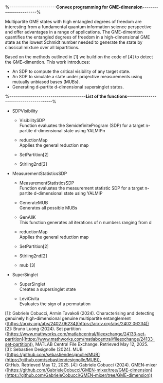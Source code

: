 %------------------------**Convex programming for GME-dimension**\------------------------%

Multipartite GME states with high entangled degrees of freedom are interesting from a fundamental quantum information science perspective and offer advantages in a range of applications. The GME-dimention quantifies the entangled degrees of freedom in a high-dimensional GME state as the lowest Schmidt number needed to generate the state by classical mixture over all bipartitions.

Based on the methods outlined in \[1\] we build on the code of \[4\] to detect the GME-dimention. This work introduces:

* An SDP to compute the critical visibility of any target state.  
* An SDP to simulate a state under projective measurements using mutually unbiased bases (MUBs).  
* Generating d-partite d-dimensional supersinglet states.

%\--------------------------------------\-**List of the functions**\---------------------------------------%

* SDPVisibility  
  * VisibilitySDP  
    Function evaluates the SemidefiniteProgram (SDP) for a target n-partite d-dimensional state using YALMIPn

  * reductionMap  
    Applies the general reduction map

  * SetPartition\[2\]

  * Stirling2nd\[2\]

* MeasurementStatisticsSDP  
  * MeasurementStatisticsSDP  
    Function evaluates the measurement statistic SDP for a target n-partite d-dimensional state using YALMIP

  * GenerateMUB  
    Generates all possible MUBs

  * GenAllK  
    This function generates all iterations of n numbers ranging from d

  * reductionMap  
    Applies the general reduction map

  * SetPartition\[2\]

  * Stirling2nd\[2\]

  * mub \[3\]

* SuperSinglet  
  * SuperSinglet  
    Creates a supersinglet state

  * LeviCivita  
    Evaluates the sign of a permutation

\[1\]: Gabriele Cobucci, Armin Tavakoli (2024). Characterising and detecting genuinely high-dimensional genuine multipartite entanglement ([https://arxiv.org/abs/2402.06234](https://arxiv.org/abs/2402.06234))  
\[2\]: Bruno Luong (2024). Set partition ([https://www.mathworks.com/matlabcentral/fileexchange/24133-set-partition](https://www.mathworks.com/matlabcentral/fileexchange/24133-set-partition)), MATLAB Central File Exchange. Retrieved May 12, 2025\.  
\[3\]: Sebastien Designolle (2024). MUB  
([https://github.com/sebastiendesignolle/MUB](https://github.com/sebastiendesignolle/MUB)),  
GitHub. Retrieved May 12, 2025\.
\[4\]: Gabriele Cobucci (2024). GMEN-mixer ([https://github.com/GabrieleCobucci/GMEN-mixer/tree/GME-dimension](https://github.com/GabrieleCobucci/GMEN-mixer/tree/GME-dimension))  
